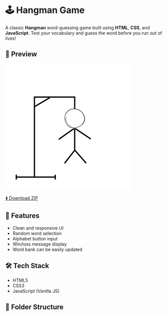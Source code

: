 # 🕹️ Hangman Game

A classic **Hangman** word-guessing game built using **HTML**, **CSS**, and **JavaScript**. Test your vocabulary and guess the word before you run out of lives!

## 📸 Preview

![Hangman Screenshot](hangman6.png)

[⬇️ Download ZIP](https://github.com/Somilgupta07/hangman-game/archive/refs/heads/main.zip)

## 🚀 Features

- Clean and responsive UI
- Random word selection
- Alphabet button input
- Win/loss message display
- Word bank can be easily updated

## 🛠️ Tech Stack

- HTML5
- CSS3
- JavaScript (Vanilla JS)

## 📂 Folder Structure
